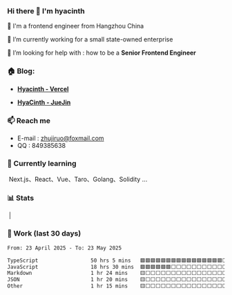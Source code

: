 ### Hi there 👋 I'm hyacinth

🫡 I'm a frontend engineer from Hangzhou China

🧰 I’m currently working for a small state-owned enterprise

🤔 I’m looking for help with :  how to be a **Senior Frontend Engineer**



### 🏠 Blog:

- **[Hyacinth - Vercel](https://hyaciovo.vercel.app)**

- **[HyaCinth - JueJin](https://juejin.cn/user/4332545970820861)**



### 📫 Reach me

- E-mail :  zhujiruo@foxmail.com
- QQ : 849385638



### 🌱 Currently learning

​	Next.js、React、Vue、Taro、Golang、Solidity ...



### 📊 Stats

<img align="center" src="https://github-readme-stats.vercel.app/api?username=hyaciovo&show_icons=true&theme=buefy&hide_border=true" alt="" /> | <img align="center" src="https://github-readme-stats.vercel.app/api/top-langs/?username=hyaciovo&layout=compact&theme=buefy&hide_border=true" alt="" />


### 🧰 Work (last 30 days)
<!--START_SECTION:waka-->

```txt
From: 23 April 2025 - To: 23 May 2025

TypeScript                 50 hrs 5 mins   🟩🟩🟩🟩🟩🟩🟩🟩🟩🟩🟩🟩🟩🟩🟩🟩⬜⬜⬜⬜⬜⬜⬜⬜⬜   64.91 %
JavaScript                 18 hrs 30 mins  🟩🟩🟩🟩🟩🟩⬜⬜⬜⬜⬜⬜⬜⬜⬜⬜⬜⬜⬜⬜⬜⬜⬜⬜⬜   23.99 %
Markdown                   1 hr 24 mins    🟨⬜⬜⬜⬜⬜⬜⬜⬜⬜⬜⬜⬜⬜⬜⬜⬜⬜⬜⬜⬜⬜⬜⬜⬜   01.83 %
JSON                       1 hr 20 mins    🟨⬜⬜⬜⬜⬜⬜⬜⬜⬜⬜⬜⬜⬜⬜⬜⬜⬜⬜⬜⬜⬜⬜⬜⬜   01.74 %
Other                      1 hr 15 mins    🟨⬜⬜⬜⬜⬜⬜⬜⬜⬜⬜⬜⬜⬜⬜⬜⬜⬜⬜⬜⬜⬜⬜⬜⬜   01.62 %
```

<!--END_SECTION:waka-->
